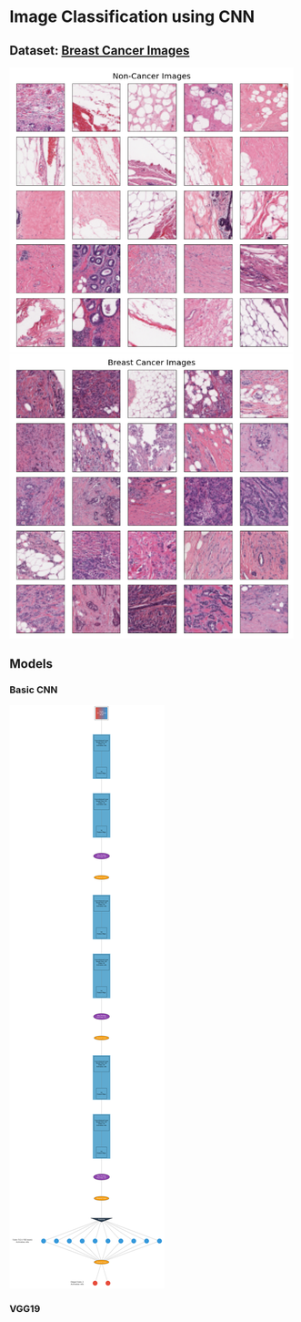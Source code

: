 # Image Classification using CNN

## Dataset: [Breast Cancer Images](https://www.kaggle.com/paultimothymooney/breast-histopathology-images)

<p float="left">
  <img src="https://github.com/gimoonnam/CV/blob/main/non-Cancer-Images.png" width="500" height="500" />
  <img src="https://github.com/gimoonnam/CV/blob/main/Cancer-Images.png" width="500" height="500" />
</p>



## Models

### Basic CNN 
![....](https://github.com/gimoonnam/CV/blob/main/graph-cnn.png)


### VGG19  




